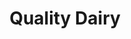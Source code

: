 ---
title: "Quality Dairy"
url: /lansing/quality-dairy-west-mount-hope-avenue/
shop: convenience
---